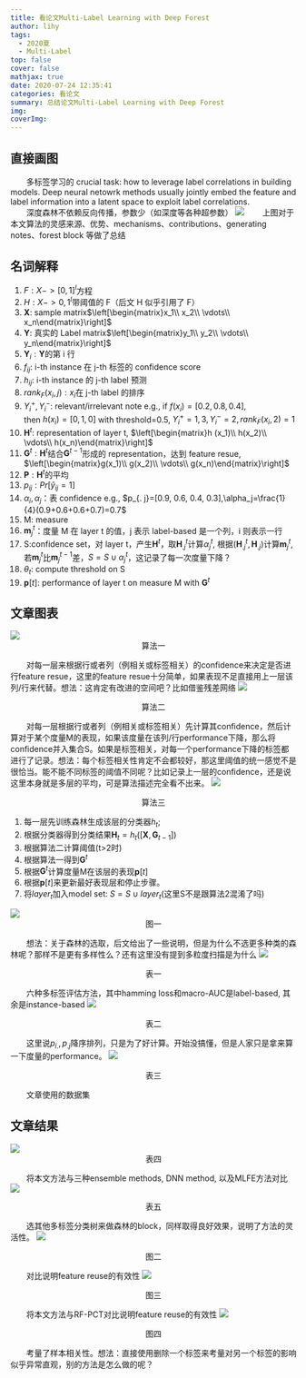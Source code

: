 ```yaml
---
title: 看论文Multi-Label Learning with Deep Forest
author: lihy
tags:
  - 2020夏
  - Multi-Label
top: false
cover: false
mathjax: true
date: 2020-07-24 12:35:41
categories: 看论文
summary: 总结论文Multi-Label Learning with Deep Forest
img:
coverImg:
---
```


## 直接画图

&emsp;&emsp;多标签学习的 crucial task: how to leverage label correlations in building models. Deep neural netowrk methods usually jointly embed the feature and label information into a latent space to exploit label correlations.  
&emsp;&emsp;深度森林不依赖反向传播，参数少（如深度等各种超参数）
<img src="https://s1.ax1x.com/2020/07/25/UzPI81.jpg">
&emsp;&emsp;上图对于本文算法的灵感来源、优势、mechanisms、contributions、generating notes、forest block 等做了总结

## 名词解释

1. $F: X->[0, 1]^l$方程
2. $H: X->{0, 1}^l$带阈值的 F（后文 H 似乎引用了 F）
3. $\mathbf{X}$: sample matrix$\left[\begin{matrix}x_1\\
   x_2\\
   \vdots\\
   x_n\end{matrix}\right]$
4. $\mathbf{Y}$: 真实的 Label matrix$\left[\begin{matrix}y_1\\
   y_2\\
   \vdots\\
   y_n\end{matrix}\right]$
5. $\mathbf{Y}_i: \mathbf{Y}$的第 i 行
6. $f_{ij}$: i-th instance 在 j-th 标签的 confidence score
7. $h_{ij}$: i-th instance 的 j-th label 预测
8. $rank_F(x_i, j):x_i$在 j-th label 的排序
9. $Y_i^+, Y_i^-$: relevant/irrelevant note
   e.g., if $f(x_i)=[0.2, 0.8, 0.4]$, <br>then $h(x_i)=[0, 1, 0]$ with threshold=0.5, $Y_i^+={1, 3}, Y_i^-={2}, rank_F(x_i, 2)=1$
10. $\mathbf{H}^t$: representation of layer t, $\left[\begin{matrix}h (x_1)\\
   h(x_2)\\
   \vdots\\
   h(x_n)\end{matrix}\right]$
11. $\mathbf{G}^t: \mathbf{H}^t$结合$\mathbf{G}^{t-1}$形成的 representation，达到 feature resue, $\left[\begin{matrix}g(x_1)\\
    g(x_2)\\
    \vdots\\
    g(x_n)\end{matrix}\right]$
12. $\mathbf{P}:\mathbf{H}^t$的平均
13. $p_{ij}: Pr[\hat{y}_{ij}=1]$
14. $\alpha_i, \alpha_j$：表 confidence
    e.g., $p_{. j}=[0.9, 0.6, 0.4, 0.3],\alpha_j=\frac{1}{4}(0.9+0.6+0.6+0.7)=0.7$
15. M: measure
16. $\mathbf{m}_j^t$：度量 M 在 layer t 的值，j 表示 label-based 是一个列，i 则表示一行
17. S:confidence set，对 layer t，产生$\mathbf{H}^t$，取$\mathbf{H}_{. j}^t$计算$\alpha_j^t$, 根据$(\mathbf{H}_{. j}^t, \mathbf{H}_{. j})$计算$\mathbf{m}_j^t$, 若$\mathbf{m}_j^t$比$\mathbf{m}_j^{t-1}$差，$S=S\cup{\alpha_j^t}$，这记录了每一次度量下降？
18. $\theta_t$: compute threshold on S
19. $\mathbf{p}[t]$: performance of layer t on measure M with $\mathbf{G}^t$

## 文章图表

<img src="https://s1.ax1x.com/2020/07/25/UxN9IJ.jpg">
<center>算法一</center>

&emsp;&emsp;对每一层来根据行或者列（例相关或标签相关）的confidence来决定是否进行feature resue，这里的feature resue十分简单，如果表现不足直接用上一层该列/行来代替。想法：这肯定有改进的空间吧？比如借鉴残差网络
<img src="https://s1.ax1x.com/2020/07/25/UxNFR1.jpg">
<center>算法二</center>

&emsp;&emsp;对每一层根据行或者列（例相关或标签相关）先计算其confidence，然后计算对于某个度量M的表现，如果该度量在该列/行performance下降，那么将confidence并入集合S。如果是标签相关，对每一个performance下降的标签都进行了记录。想法：每个标签相关性肯定不会都较好，那这里阈值的统一感觉不是很恰当。能不能不同标签的阈值不同呢？比如记录上一层的confidence，还是说这里本身就是多层的平均，可是算法描述完全看不出来。
<img src="https://s1.ax1x.com/2020/07/25/UxN8QP.jpg">
<center>算法三</center>

1. 每一层先训练森林生成该层的分类器$h_t$;
2. 根据分类器得到分类结果$\mathbf{H}_t=h_t([\mathbf{X},\mathbf{G}_{t-1}])$
3. 根据算法二计算阈值(t>2时)
4. 根据算法一得到$\mathbf{G}^t$
5. 根据$\mathbf{G}^t$计算度量M在该层的表现$\mathbf{p}[t]$
6. 根据$\mathbf{p}[t]$来更新最好表现层和停止步骤。
7. 将$layer_t$加入model set: $S=S\cup layer_t$(这里S不是跟算法2混淆了吗)

<img src="https://s1.ax1x.com/2020/07/25/UxtOx0.jpg">
<center>图一</center>

&emsp;&emsp;想法：关于森林的选取，后文给出了一些说明，但是为什么不选更多种类的森林呢？那样不是更有多样性么？还有这里没有提到多粒度扫描是为什么
<img src="https://s1.ax1x.com/2020/07/25/Uxt5qS.jpg">
<center>表一</center>

&emsp;&emsp;六种多标签评估方法，其中hamming loss和macro-AUC是label-based, 其余是instance-based
<img src="https://s1.ax1x.com/2020/07/25/UxNSZF.jpg">
<center>表二</center>

&emsp;&emsp;这里说$p_{i.},p_{.j}$降序排列，只是为了好计算。开始没搞懂，但是人家只是拿来算一下度量的performance。
<img src="https://s1.ax1x.com/2020/07/25/UxNUoQ.jpg">
<center>表三</center>

&emsp;&emsp;文章使用的数据集

## 文章结果

<img src="https://s1.ax1x.com/2020/07/25/UxNyLT.jpg">
<center>表四</center>

&emsp;&emsp;将本文方法与三种ensemble methods, DNN method, 以及MLFE方法对比
<img src="https://s1.ax1x.com/2020/07/25/UxNoy6.jpg">
<center>表五</center>

&emsp;&emsp;选其他多标签分类树来做森林的block，同样取得良好效果，说明了方法的灵活性。
<img src="https://s1.ax1x.com/2020/07/25/UxN2o4.jpg">
<center>图二</center>

&emsp;&emsp;对比说明feature reuse的有效性
<img src="https://s1.ax1x.com/2020/07/25/UxNWFJ.jpg">
<center>图三</center>

&emsp;&emsp;将本文方法与RF-PCT对比说明feature reuse的有效性
<img src="https://s1.ax1x.com/2020/07/25/UxNIQx.jpg">
<center>图四</center>

&emsp;&emsp;考量了样本相关性。想法：直接使用删除一个标签来考量对另一个标签的影响似乎异常直观，别的方法是怎么做的呢？
